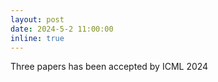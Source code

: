 ```yaml
---
layout: post
date: 2024-5-2 11:00:00
inline: true
---
```


Three papers has been accepted by ICML 2024
